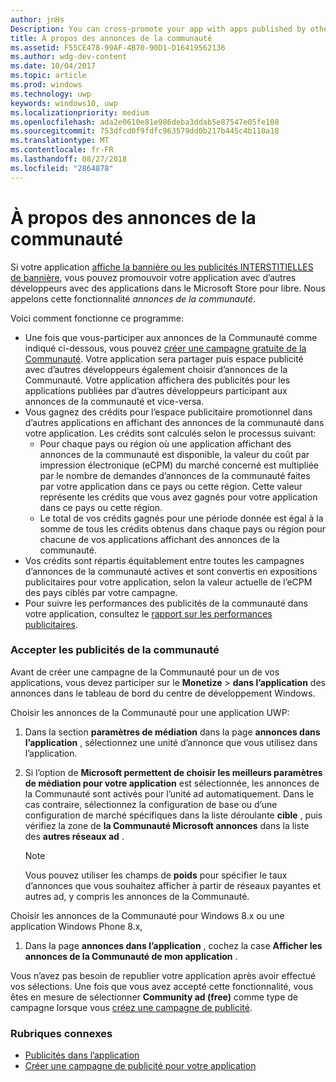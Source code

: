```yaml
---
author: jnHs
Description: You can cross-promote your app with apps published by other developers. We call this feature community ads.
title: À propos des annonces de la communauté
ms.assetid: F55CE478-99AF-4B70-90D1-D16419562136
ms.author: wdg-dev-content
ms.date: 10/04/2017
ms.topic: article
ms.prod: windows
ms.technology: uwp
keywords: windows10, uwp
ms.localizationpriority: medium
ms.openlocfilehash: ada2e0610e81e986deba3ddab5e87547e05fe108
ms.sourcegitcommit: 753dfcd0f9fdfc963579dd0b217b445c4b110a18
ms.translationtype: MT
ms.contentlocale: fr-FR
ms.lasthandoff: 08/27/2018
ms.locfileid: "2864878"
---
```

# <a name="about-community-ads"></a>À propos des annonces de la communauté

Si votre application [affiche la bannière ou les publicités INTERSTITIELLES de bannière](../monetize/display-ads-in-your-app.md), vous pouvez promouvoir votre application avec d’autres développeurs avec des applications dans le Microsoft Store pour libre. Nous appelons cette fonctionnalité *annonces de la communauté*.  

Voici comment fonctionne ce programme:

* Une fois que vous-participer aux annonces de la Communauté comme indiqué ci-dessous, vous pouvez [créer une campagne gratuite de la Communauté](create-an-ad-campaign-for-your-app.md). Votre application sera partager puis espace publicité avec d’autres développeurs également choisir d’annonces de la Communauté. Votre application affichera des publicités pour les applications publiées par d’autres développeurs participant aux annonces de la communauté et vice-versa.
* Vous gagnez des crédits pour l’espace publicitaire promotionnel dans d’autres applications en affichant des annonces de la communauté dans votre application. Les crédits sont calculés selon le processus suivant:
  * Pour chaque pays ou région où une application affichant des annonces de la communauté est disponible, la valeur du coût par impression électronique (eCPM) du marché concerné est multipliée par le nombre de demandes d’annonces de la communauté faites par votre application dans ce pays ou cette région. Cette valeur représente les crédits que vous avez gagnés pour votre application dans ce pays ou cette région.
  * Le total de vos crédits gagnés pour une période donnée est égal à la somme de tous les crédits obtenus dans chaque pays ou région pour chacune de vos applications affichant des annonces de la communauté.
* Vos crédits sont répartis équitablement entre toutes les campagnes d’annonces de la communauté actives et sont convertis en expositions publicitaires pour votre application, selon la valeur actuelle de l’eCPM des pays ciblés par votre campagne.
* Pour suivre les performances des publicités de la communauté dans votre application, consultez le [rapport sur les performances publicitaires](advertising-performance-report.md).

### <a name="opt-in-to-community-ads"></a>Accepter les publicités de la communauté

Avant de créer une campagne de la Communauté pour un de vos applications, vous devez participer sur le **Monetize** &gt; **dans l’application** des annonces dans le tableau de bord du centre de développement Windows.

Choisir les annonces de la Communauté pour une application UWP:

1. Dans la section **paramètres de médiation** dans la page **annonces dans l’application** , sélectionnez une unité d’annonce que vous utilisez dans l’application.
2. Si l’option de **Microsoft permettent de choisir les meilleurs paramètres de médiation pour votre application** est sélectionnée, les annonces de la Communauté sont activés pour l’unité ad automatiquement. Dans le cas contraire, sélectionnez la configuration de base ou d’une configuration de marché spécifiques dans la liste déroulante **cible** , puis vérifiez la zone de **la Communauté Microsoft annonces** dans la liste des **autres réseaux ad** .

    > [!NOTE]
    > Vous pouvez utiliser les champs de **poids** pour spécifier le taux d’annonces que vous souhaitez afficher à partir de réseaux payantes et autres ad, y compris les annonces de la Communauté.

Choisir les annonces de la Communauté pour Windows 8.x ou une application Windows Phone 8.x,

1. Dans la page **annonces dans l’application** , cochez la case **Afficher les annonces de la Communauté de mon application** .

Vous n’avez pas besoin de republier votre application après avoir effectué vos sélections. Une fois que vous avez accepté cette fonctionnalité, vous êtes en mesure de sélectionner **Community ad (free)** comme type de campagne lorsque vous [créez une campagne de publicité](create-an-ad-campaign-for-your-app.md).

### <a name="related-topics"></a>Rubriques connexes

* [Publicités dans l’application](in-app-ads.md)
* [Créer une campagne de publicité pour votre application](create-an-ad-campaign-for-your-app.md)
